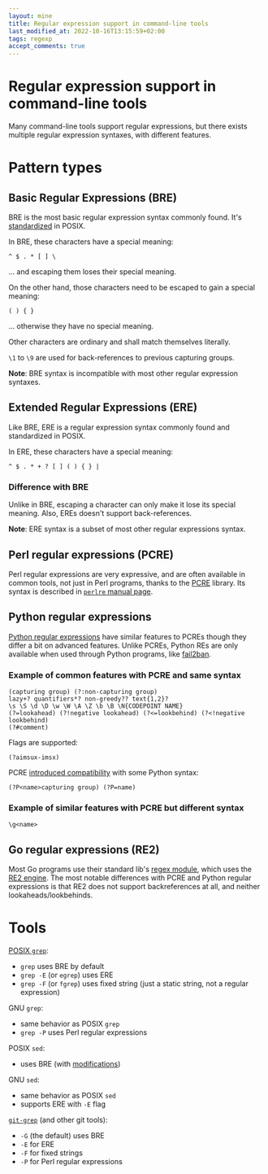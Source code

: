 ```yaml
---
layout: mine
title: Regular expression support in command-line tools
last_modified_at: 2022-10-16T13:15:59+02:00
tags: regexp
accept_comments: true
---
```


# Regular expression support in command-line tools

Many command-line tools support regular expressions, but there exists multiple regular expression syntaxes, with different features.

# Pattern types

## Basic Regular Expressions (BRE)

BRE is the most basic regular expression syntax commonly found.
It's [standardized](https://pubs.opengroup.org/onlinepubs/9699919799/basedefs/V1_chap09.html) in POSIX.

In BRE, these characters have a special meaning:

	^ $ . * [ ] \

... and escaping them loses their special meaning.

On the other hand, those characters need to be escaped to gain a special meaning:

	( ) { }

... otherwise they have no special meaning.

Other characters are ordinary and shall match themselves literally.

`\1` to `\9` are used for back-references to previous capturing groups.

**Note**: BRE syntax is incompatible with most other regular expression syntaxes.

## Extended Regular Expressions (ERE)

Like BRE, ERE is a regular expression syntax commonly found and standardized in POSIX.

In ERE, these characters have a special meaning:

	^ $ . * + ? [ ] ( ) { } |

### Difference with BRE
Unlike in BRE, escaping a character can only make it lose its special meaning.
Also, EREs doesn't support back-references.

**Note**: ERE syntax is a subset of most other regular expressions syntax.

## Perl regular expressions (PCRE)

Perl regular expressions are very expressive, and are often available in common tools, not just in Perl programs, thanks to the [PCRE](https://www.pcre.org/) library.
Its syntax is described in [`perlre` manual page](https://perldoc.perl.org/perlre).

## Python regular expressions

[Python regular expressions](https://docs.python.org/3/library/re.html#regular-expression-syntax) have similar features to PCREs though they differ a bit on advanced features.
Unlike PCREs, Python REs are only available when used through Python programs, like [fail2ban](http://www.fail2ban.org/).

### Example of common features with PCRE and same syntax

	(capturing group) (?:non-capturing group)
	lazy+? quantifiers*? non-greedy?? text{1,2}?
	\s \S \d \D \w \W \A \Z \b \B \N{CODEPOINT NAME}
	(?=lookahead) (?!negative lookahead) (?<=lookbehind) (?<!negative lookbehind)
	(?#comment)

Flags are supported:

	(?aimsux-imsx)

PCRE [introduced compatibility](https://perldoc.perl.org/perlre#PCRE/Python-Support) with some Python syntax:

	(?P<name>capturing group) (?P=name)

### Example of similar features with PCRE but different syntax

	\g<name>

## Go regular expressions (RE2)

Most Go programs use their standard lib's [regex module](https://pkg.go.dev/regexp), which uses the [RE2 engine](https://github.com/google/re2/wiki/Syntax). The most notable differences with PCRE and Python regular expressions is that RE2 does not support backreferences at all, and neither lookaheads/lookbehinds.

# Tools

[POSIX `grep`](https://pubs.opengroup.org/onlinepubs/9699919799/utilities/grep.html):
- `grep` uses BRE by default
- `grep -E` (or `egrep`) uses ERE
- `grep -F` (or `fgrep`) uses fixed string (just a static string, not a regular expression)

GNU `grep`:
- same behavior as POSIX `grep`
- `grep -P` uses Perl regular expressions

POSIX `sed`:
- uses BRE (with [modifications](https://pubs.opengroup.org/onlinepubs/9699919799/utilities/sed.html#tag_20_116_13_02))

GNU `sed`:
- same behavior as POSIX `sed`
- supports ERE with `-E` flag

[`git-grep`](https://git-scm.com/docs/git-grep) (and other git tools):
- `-G` (the default) uses BRE
- `-E` for ERE
- `-F` for fixed strings
- `-P` for Perl regular expressions

